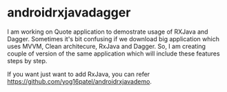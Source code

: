 # androidrxjavadagger

I am working on Quote application to demostrate usage of RXJava and Dagger. 
Sometimes it's bit confusing if we download big application which uses MVVM, Clean architecure, RxJava and Dagger. 
So, I am creating couple of version of the same application which will include these features steps by step.

If you want just want to add RxJava, you can refer https://github.com/yog16patel/androidrxjavademo. 
